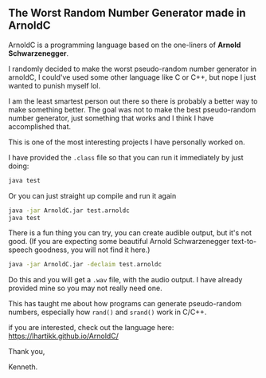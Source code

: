 ## The Worst Random Number Generator made in ArnoldC

ArnoldC is a programming language based on the one-liners of **Arnold Schwarzenegger**.

I randomly decided to make the worst pseudo-random number generator in arnoldC, I could've used some other language like C or C++, but nope I just wanted to punish myself lol.

I am the least smartest person out there so there is probably a better way to make something better. The goal was not to make the best pseudo-random number generator, just something that works and I think I have accomplished that.

This is one of the most interesting projects I have personally worked on.

I have provided the `.class` file so that you can run it immediately by just doing:

```bash
java test
```

Or you can just straight up compile and run it again

```bash
java -jar ArnoldC.jar test.arnoldc
java test
```
There is a fun thing you can try, you can create audible output, but it's not good. (If you are expecting some beautiful Arnold Schwarzenegger text-to-speech goodness, you will not find it here.)

```bash
java -jar ArnoldC.jar -declaim test.arnoldc
```

Do this and you will get a `.wav` file, with the audio output. I have already provided mine so you may not really need one.

This has taught me about how programs can generate pseudo-random numbers, especially how `rand()` and `srand()` work in C/C++.

if you are interested, check out the language here:
https://lhartikk.github.io/ArnoldC/

Thank you,

Kenneth.
